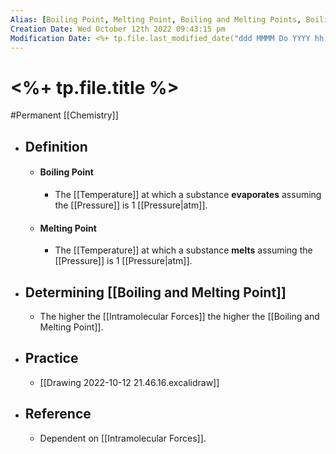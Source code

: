```yaml
---
Alias: [Boiling Point, Melting Point, Boiling and Melting Points, Boiling Points, Melting Points]
Creation Date: Wed October 12th 2022 09:43:15 pm 
Modification Date: <%+ tp.file.last_modified_date("ddd MMMM Do YYYY hh:mm:ss a") %>
---
```

# <%+ tp.file.title %>
#Permanent [[Chemistry]]

- ## Definition
	- #### Boiling Point
		- The [[Temperature]] at which a substance **evaporates** assuming the [[Pressure]] is 1 [[Pressure|atm]].
	- #### Melting Point
		- The [[Temperature]] at which a substance **melts** assuming the [[Pressure]] is 1 [[Pressure|atm]].
- ## Determining [[Boiling and Melting Point]]
	- The higher the [[Intramolecular Forces]] the higher the [[Boiling and Melting Point]].
- ## Practice
	- [[Drawing 2022-10-12 21.46.16.excalidraw]]
- ## Reference
	- Dependent on [[Intramolecular Forces]].